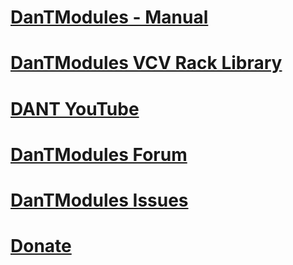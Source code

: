# [DanTModules - Manual](https://miff-real.github.io/DanTModules-Manual/)

# [DanTModules VCV Rack Library](https://library.vcvrack.com/DanTModules)

# [DANT YouTube](https://www.youtube.com/@MiffReal)

# [DanTModules Forum](https://github.com/Miff-Real/DanTModules-Manual/discussions)

# [DanTModules Issues](https://github.com/Miff-Real/DanTModules-Manual/issues)

# [Donate](https://monzo.me/danieltilley2)
